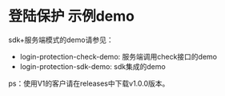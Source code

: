 # 登陆保护 示例demo

sdk+服务端模式的demo请参见：
- login-protection-check-demo: 服务端调用check接口的demo
- login-protection-sdk-demo: sdk集成的demo

ps：使用V1的客户请在releases中下载v1.0.0版本。

